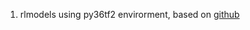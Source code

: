 1. rlmodels using py36tf2 envirorment, based on [github](https://github.com/rlcode/reinforcement-learning)